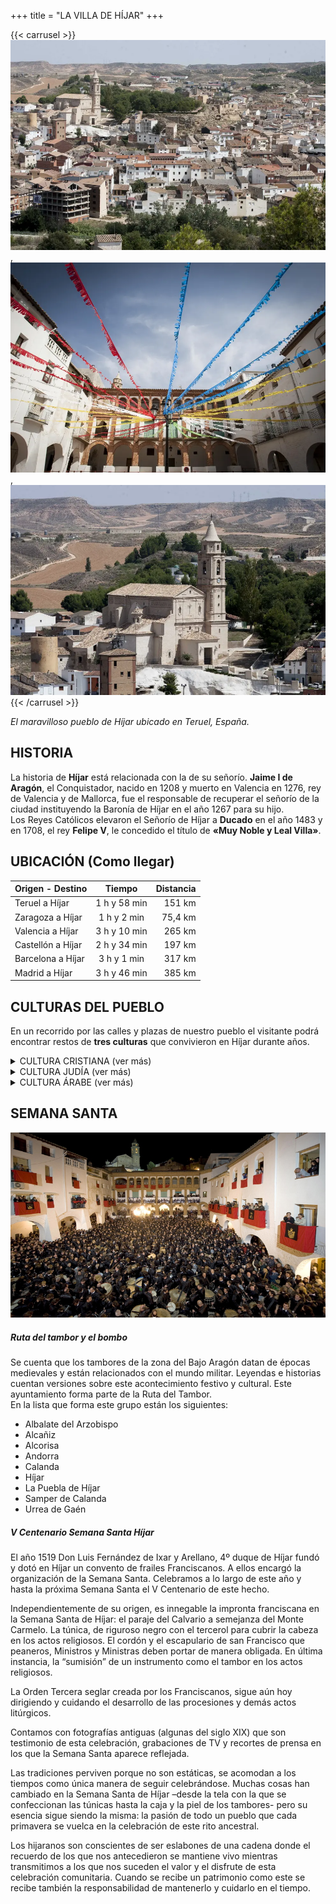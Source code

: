 +++
title = "LA VILLA DE HÍJAR"
+++

{{< carrusel >}}
![Pueblo](pueblo.jpg),![Plaza](plaza.jpg),![Iglesia](iglesia.jpg)
{{< /carrusel >}}


*El maravilloso pueblo de Híjar ubicado en Teruel, España.*


## HISTORIA

La historia de **Híjar** está relacionada con la de su señorío.
**Jaime I de Aragón**, el Conquistador, nacido en 1208 y muerto en Valencia en 1276, rey de Valencia y de Mallorca,
fue el responsable de recuperar el señorío de la ciudad instituyendo la Baronía de Híjar en el año 1267 para su hijo.  
Los Reyes Católicos elevaron el Señorío de Híjar a **Ducado** en el año 1483 y en 1708, el rey **Felipe V**,
le concedido el título de **«Muy Noble y Leal Villa»**.

## UBICACIÓN (Como llegar)
| Origen - Destino    |    Tiempo    |         Distancia |
|:--------------------|:------------:|------------------:|
| Teruel a Híjar      | 1 h y 58 min |            151 km |
| Zaragoza a Híjar    | 1 h y 2 min  |           75,4 km |
| Valencia a Híjar    | 3 h y 10 min |            265 km |
| Castellón a Híjar   | 2 h y 34 min |            197 km |
| Barcelona a Híjar   | 3 h y 1 min  |            317 km |
| Madrid a Híjar      | 3 h y 46 min |            385 km |  
  

## CULTURAS DEL PUEBLO
En un recorrido por las calles y plazas de nuestro pueblo el visitante podrá encontrar  restos de **tres culturas** que convivieron en Híjar durante años.
<details>
  <summary>CULTURA CRISTIANA (ver más)</summary>

***BARRIO DE LOS CRISTIANOS***  
La presencia Cristiana en Híjar, plantea las mismas dudas que el resto de religiones. Tenemos que esperar hasta la Edad Media para poder garantizar la presencia de los cristianos en la Villa de Híjar.

La necrópolis visigoda de “Las Vales”, datada hacia el siglo VI de nuestra era, nos da a entender que ya había cristianos asentados en la Villa viella de Ixar. Con anterioridad, y a pesar de disponer en el municipio de yacimientos tardoibéricos y romanos, la falta de estudios y de excavaciones arqueológicas, nos ha impedido conocer nada a cerca de los usos y costumbres de estos pobladores.

El periodo entre el siglo VIII y el siglo XII, coincide con la dominación islámica. Y volvemos a tener el mismo problema. De entre las pacificas gentes que habitaban Híjar, seguro que había cristianos (y por supuesto judíos y musulmanes) pero no nos ha quedado de ellos ningún resto, ni arqueológico ni documental.

Con la reconquista de Híjar por El Batallador, entre 1118 y 1119, comenzaron los flujos migratorios desde el norte del reino, quedando consolidada la frontera a mediados del siglo XIII. Los cristianos viejos, procedentes del sur de Francia y del norte del reino de Aragón, se asentaron en la Plaza de la Villa y las calles adyacentes de Aínsa, Jardiel, Otal y Dosset. Apellidos como Bernad, Royo, Bielsa o Laborda, aparecieron en época en la Villa de Híjar.

En el siglo XIV, ya tenemos certezas a cerca de los cristinos de Híjar. En 1300, Doña Marquesa Gil de Rada (hija, esposa y madre de cruzados), funda el Convento de Nuestra Señora de los Ángeles de Híjar. Se inicia la construcción de la iglesia parroquial de Santa María la Mayor. Se construye el Hospital y la Ermita de la Santa Cruz. En 1313, se constituye la cofradía del Rosario.

En el siglo XVI, se articula la celebración de la Semana Santa, con la llegada de los Franciscanos al Villa. También en este siglo se edifica la Iglesia de San Blas. En 1660 se edificaba la ermita del Santo Sepulcro en el cabezo de la cruz.

Desde el siglo XVIII hasta la actualidad, se ha constituido la Cofradía del Rosario (los rosarieros), se han comenzado a procesionar los Via crucis y las romerías y se ha adquirido el rosario de cristal (los farolicos). La ermita del Carmen, se sumó al patrimonio local y espiritual de la localidad.

Gran cantidad de monumentos y tradiciones, de las cuales algunas se han perdido, otras se han recuperado y otras se han mantenido. Ocho siglos de historia y de tradiciones que marcan la idiosincrasia del pueblo hijarano.
</details>
<details>
  <summary>CULTURA JUDÍA (ver más)</summary>


***EL RECINTO MELLAH O BARRIO JUDIO***
Se conserva bien en un arrabal que se cierra sobre la plaza de san Antón, dónde se sitúa la sinagoga – de finales de la Edad Media- hoy convertida en ermita de san Antón.
El origen de los judíos hijaranos, es incierto y carecemos de información definitiva. Es más que probable que, aunque existentes con anterioridad, se constituyeran en aljama, tras la fundación del señorío de Híjar en el siglo XIII.

La judería de Híjar, se articula en torno a la plaza de San Antón, y las calles contiguas de la Fuente, Jesús y Azaguan. Como judería que era, disponía además de su propio horno, carnicería, su baño ritual o “miqwe”, el “fossar” y escuela talmúdica.

Las primeras referencias que tenemos de su presencia, es a raíz del indulto que Alfonso IV, concede a unos judíos fabricantes de seda. Estos son trasladados a Híjar a instancia de doña Teresa de Alagón

En 1410, el adelantado de la aljama de los judíos, escribía al arzobispo de Zaragoza para solicitarle permiso para ampliar la sinagoga. Relevante información por lo que representa y por quien la firma, AÇach Chinillo, patriarca de la familia de los Chinillo que, convertidos al cristianismo, tomaron el apellido Santangel. Varios censales del siglo XV, signados por la aljama de judíos de Híjar, nos invitan a pensar que en este siglo, vivían en ella al menos 150 almas.

El primer Duque de Híjar, protegió especialmente a los judíos. La imprenta del palacio ducal debieron de atenderla ellos, porque en Híjar entre 1485 y 1490 tres rabinos imprimieron varios incunables en caracteres hebraicos.

A raíz del decreto de expulsión, los Duques de Híjar siguieron protegiendo a sus vasallos; retrasando, según citan algunas fuentes, hasta 1530, fecha en la que el emperador Carlos V, les recordó el decreto de expulsión. Representativo de esta protección, es la pensión que deja el duque de Híjar en su testamento de 1517, a la viuda del Rabí.


</details>
<details>
  <summary>CULTURA ÁRABE (ver más)</summary>

***EL BARRIO MORISCO***
Desde la carretera vieja, hasta el barrio de San Blas, extendido sobre un pequeño valle, con la mezquita, después iglesia de la Magdalena. En esta parte del recorrido se aprecian edificios civiles como la casa del ‘Justicia’ en la misma plaza de San Blas.

La llegada de los musulmanes a la península ibérica, y por definición a Híjar, esta bastante bien definida. Sin embargo, a cerca de su modo de vida, sus nombres o sus tradiciones, pocas cosas nos han quedado.

El desembarco de los musulmanes en la península ibérica, se produjo en el 711. Ante la pasividad, el desconcierto y la desorganización de los reyes visigodos, en el año 720, habían conquistado toda la península. El asentamiento se produjo buscando los cauces fluviales; en el Bajo Aragón, los ríos Aguasvivas, Martín y Guadalope, fueron los cauces elegidos para asentarse. Topónimos como Alcañiz, Albalate dan buena muestra de ello.
Los estudios realizados, atestiguan que en la plaza del castillo se instaló un castillo o qalat de época islámica. A su vez, uno de los torreones que lo rodeaban, que presenta una factura almohade, data del siglo XI.

Estos se afincaron en la zona sur del pueblo. La plaza de la parroquia y las calles adyacentes, constituyeron la aljama de los moros. De esta zona, el único resto que queda de esta época, son los muros de la antigua puerta que cobija la capilla-arco de la Virgen de Arcos, y el nombre de la calle contigua a la capilla. A través de esta puerta, se iniciaba el camino; que por el río, comunicaba la Villa de Híjar con la de Urrea de Gaen.

En 1495, en el fogaje que encargo Fernando II, aparecen en el reseñadas 40 familias u hogares; lo que supone una población de unas 200 personas. Y al otro lado del camino, en Urrea de Gaen, eran 52 hogares.

Sin duda, la mayor aportación de los musulmanes a la villa de Híjar, y que se conserva en la actualidad, es el sistema de regadío de la huerta. Los musulmanes introdujeron su sabiduría y sus aportaciones resultarían decisivas para el desarrollo social en la edad media. Introdujeron nuevos cultivos como los cítricos y el arroz. Técnicas como la rotación de cultivos o la siembra estacional. Pero sin ningún genero de dudas, la principal aportación fue el regadío. La conducción de las aguas a través acequias, con el fin de irrigar los campos. Las azudes, para retener y desviar el agua de los ríos. El Ador, que es el turno de riego que vigilante contempla el zabaceicas.

Durante el siglo XVI y hasta su expulsión en 1610, las dos universidades vivieron de forma paralela su día a día. Soportaban cargas impositivas diferentes y solían tener discusiones por los derechos de paso o por las tierras. Esta situación toco a su fin en 1702, cuando se unificaron las dos universidades en una sola.

</details>

## SEMANA SANTA

![híjar rompiendo la hora](semanasanta.jpg)

##### ***Ruta del tambor y el bombo***
Se cuenta que los tambores de la zona del Bajo Aragón datan de épocas medievales y están relacionados con el mundo militar. Leyendas e historias cuentan versiones sobre este acontecimiento festivo y cultural. Este ayuntamiento forma parte de la Ruta del Tambor.  
En la lista que forma este grupo están los siguientes:
- Albalate del Arzobispo
- Alcañiz
- Alcorisa
- Andorra
- Calanda
- Híjar
- La Puebla de Híjar
- Samper de Calanda
- Urrea de Gaén

##### ***V Centenario Semana Santa Híjar*** 

El año 1519 Don Luis Fernández de Ixar y Arellano, 4º duque de Híjar fundó y dotó en Híjar un convento de frailes Franciscanos. A ellos encargó la organización de la Semana Santa. Celebramos a lo largo de este año y hasta la próxima Semana Santa el V Centenario de este hecho.

Independientemente de su origen, es innegable la impronta franciscana en la Semana Santa de Híjar: el paraje del Calvario a semejanza del Monte Carmelo. La túnica, de riguroso negro con el tercerol para cubrir la cabeza en los actos religiosos. El cordón y el escapulario de san Francisco que peaneros, Ministros y Ministras deben portar de manera obligada. En última instancia, la “sumisión” de un instrumento como el tambor en los actos religiosos.

La Orden Tercera seglar creada por los Franciscanos, sigue aún hoy dirigiendo y cuidando el desarrollo de las procesiones y demás actos litúrgicos.

Contamos con fotografías antiguas (algunas del siglo XIX) que son testimonio de esta celebración, grabaciones de TV y recortes de prensa en los que la Semana Santa aparece reflejada.

Las tradiciones perviven porque no son estáticas, se acomodan a los tiempos como única manera de seguir celebrándose. Muchas cosas han cambiado en la Semana Santa de Híjar –desde la tela con la que se confeccionan las túnicas hasta la caja y la piel de los tambores- pero su esencia sigue siendo la misma: la pasión de todo un pueblo que cada primavera se vuelca en la celebración de este rito ancestral.

Los hijaranos son conscientes de ser eslabones de una cadena donde el recuerdo de los que nos antecedieron se mantiene vivo mientras transmitimos a los que nos suceden el valor y el disfrute de esta celebración comunitaria. Cuando se recibe un patrimonio como este se recibe también la responsabilidad de mantenerlo y cuidarlo en el tiempo.